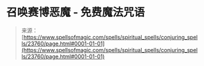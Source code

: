 <!--yml

category: 未分类

date: 2024-06-12 19:09:06

-->

# 召唤赛博恶魔 - 免费魔法咒语

> 来源：[https://www.spellsofmagic.com/spells/spiritual_spells/conjuring_spells/23760/page.html#0001-01-01](https://www.spellsofmagic.com/spells/spiritual_spells/conjuring_spells/23760/page.html#0001-01-01)
